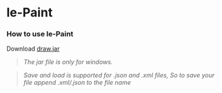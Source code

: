 # le-Paint



### How to use le-Paint 

Download [draw.jar](https://github.com/ziyadelbanna/da-Paint/blob/master/draw.jar?raw=true)

>_The jar file is only for windows._

>_Save and load is supported for .json and .xml files, So to save your file append .xml/.json to the file name_

